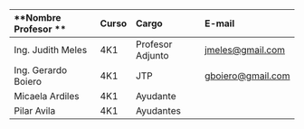 
|    **Nombre Profesor  **    |    **Curso**    |    **Cargo**      |    **E-mail**                  |
| :-------------------------  | :---------------| :-----------------| :------------------------------|
| Ing. Judith Meles           | 4K1             | Profesor Adjunto  | jmeles@gmail.com               |
| Ing. Gerardo Boiero         | 4K1             | JTP               | gboiero@gmail.com              |
| Micaela Ardiles             | 4K1             | Ayudante          |                                |
| Pilar Avila                 | 4K1             | Ayudantes         |                                |


